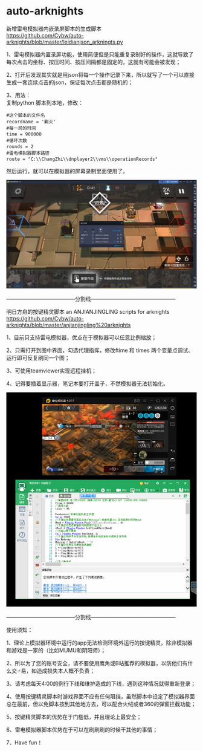 # auto-arknights
新增雷电模拟器内嵌录屏脚本的生成脚本  
https://github.com/Cybw/auto-arknights/blob/master/leidianjson_arkningts.py  

1、雷电模拟器内置录屏功能，使用简便但是只能重复录制好的操作，这就导致了每次点击的坐标、按压时间、按压间隔都是固定的，这就有可能会被发现；   
  
2、打开后发现其实就是用json将每一个操作记录下来，所以就写了一个可以直接生成一套连续点击的json，保证每次点击都是随机的；  

3、用法：  
    复制python 脚本到本地，修改：  
    
    #这个脚本的文件名  
    recordname = '剿灭'  
    #每一局的时间  
    time = 900000  
    #循环次数  
    rounds = 2  
    #雷电模拟器脚本路径  
    route = "C:\\ChangZhi\\dnplayer2\\vms\\operationRecords"  

然后运行，就可以在模拟器的屏幕录制里面使用了。  
  
![image](https://github.com/Cybw/auto-arknights/blob/master/demo2.png)  

—————————————分割线————————————————  

明日方舟的按键精灵脚本 an ANJIANJINGLING scripts for arknights  
https://github.com/Cybw/auto-arknights/blob/master/anjianjingling%20arknights  
  
1、目前只支持雷电模拟器，优点在于模拟器可以任意比例缩放；  

2、只需打开到图中界面，勾选代理指挥，修改ftime 和 times 两个变量点调试、运行即可反复刷同一个图；  

3、可使用teamviewer实现远程挂机； 
  
4、记得要插着显示器，笔记本要打开盖子，不然模拟器无法初始化。  


![image](https://github.com/Cybw/auto-arknights/blob/master/demo.png)  
  
—————————————分割线————————————————  

使用须知：  

1、理论上模拟器环境中运行的app无法检测环境外运行的按键精灵，除非模拟器和游戏是一家的（比如MUMU和阴阳师）；  

2、所以为了您的账号安全，请不要使用鹰角或B站推荐的模拟器，以防他们有什么交♂易，如造成损失本人概不负责；  

3、请考虑每天4:00的例行下线和维护造成的下线，遇到这种情况就得重新登录；  

4、使用按键精灵脚本时游戏界面不应有任何阻挡，虽然脚本中设定了模拟器界面总在最前，但以免脚本按到其他地方去，可以配合火绒或者360的弹窗拦截功能；  

5、按键精灵脚本的优势在于门槛低，并且理论上最安全；  

6、雷电模拟器脚本优势在于可以在刷刷刷的时候干其他的事情；  

7、Have fun！  
